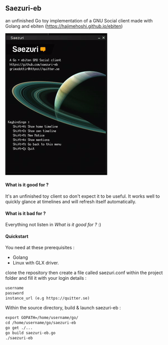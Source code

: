 ## Saezuri-eb

an unfinished Go toy implementation of a GNU Social client made with Golang and ebiten (https://hajimehoshi.github.io/ebiten) 

![Gif](images/output.gif)

#### What is it good for ?

It's an unfinished toy client so don't expect it to be useful. It works well to quickly glance at timelines and will refresh itself automatically.

#### What is it bad for ?

Everything not listen in *What is it good for ?* :)

#### Quickstart

You need at these prerequisites :

+ Golang
+ Linux with GLX driver.

clone the repository then create a file called saezuri.conf within the project folder and fill it with your login details :

	username
	password
	instance_url (e.g https://quitter.se)

Within the source directory, build & launch saezuri-eb :

    export GOPATH=/home/username/go/
    cd /home/username/go/saezuri-eb
    go get ./...
    go build saezuri-eb.go
    ./saezuri-eb